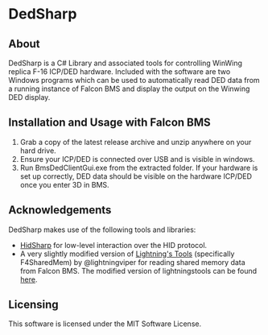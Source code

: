 # DedSharp

## About

DedSharp is a C# Library and associated tools for controlling WinWing replica F-16 ICP/DED hardware.
Included with the software are two Windows programs which can be used to automatically read DED data
from a running instance of Falcon BMS and display the output on the Winwing DED display.

## Installation and Usage with Falcon BMS

1. Grab a copy of the latest release archive and unzip anywhere on your hard drive. 
2. Ensure your ICP/DED is connected over USB and is visible in windows. 
3. Run BmsDedClientGui.exe from the extracted folder. If your hardware is set up correctly,
   DED data should be visible on the hardware ICP/DED once you enter 3D in BMS.

## Acknowledgements

DedSharp makes use of the following tools and libraries:
- [HidSharp](https://www.zer7.com/software/hidsharp) for low-level interaction over the HID protocol.
- A very slightly modified version of [Lightning's Tools](https://github.com/lightningviper/lightningstools) 
  (specifically F4SharedMem) by @lightningviper for reading shared memory data from Falcon BMS. The modified
  version of lightningstools can be found [here](https://github.com/broosa/lightningstools).

## Licensing

This software is licensed under the MIT Software License.